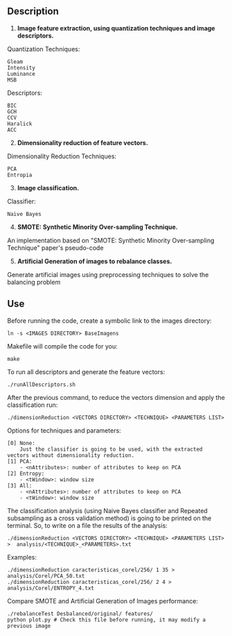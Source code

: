 
Description
-----------


1. __Image feature extraction, using quantization techniques and image descriptors.__


Quantization Techniques:

    Gleam
    Intensity
    Luminance
    MSB

Descriptors:

    BIC
    GCH
    CCV
    Haralick
    ACC

2. __Dimensionality reduction of feature vectors.__

Dimensionality Reduction Techniques:

    PCA
    Entropia

3. __Image classification.__

Classifier:

    Naive Bayes

4. __SMOTE: Synthetic Minority Over-sampling Technique.__

An implementation based on "SMOTE: Synthetic Minority Over-sampling Technique" paper's pseudo-code

5. __Artificial Generation of images to rebalance classes.__

Generate artificial images using preprocessing techniques to solve the balancing problem

Use
---

Before running the code, create a symbolic link to the images directory:

    ln -s <IMAGES DIRECTORY> BaseImagens

Makefile will compile the code for you:

    make

To run all descriptors and generate the feature vectors:

    ./runAllDescriptors.sh

After the previous command, to reduce the vectors dimension and apply the classification run:

    ./dimensionReduction <VECTORS DIRECTORY> <TECHNIQUE> <PARAMETERS LIST>

Options for techniques and parameters:

    [0] None:
        Just the classifier is going to be used, with the extracted vectors without dimensionality reduction.
    [1] PCA:
        - <nAttributes>: number of attributes to keep on PCA
    [2] Entropy:
        - <tWindow>: window size
    [3] All:
        - <nAttributes>: number of attributes to keep on PCA
        - <tWindow>: window size

The classification analysis (using Naive Bayes classifier and Repeated subsampling as a cross validation method) is going to be printed on the terminal. So, to write on a file the results of the analysis:

    ./dimensionReduction <VECTORS DIRECTORY> <TECHNIQUE> <PARAMETERS LIST>  >  analysis/<TECHNIQUE>_<PARAMETERS>.txt

Examples:

    ./dimensionReduction caracteristicas_corel/256/ 1 35 > analysis/Corel/PCA_50.txt
    ./dimensionReduction caracteristicas_corel/256/ 2 4 > analysis/Corel/ENTROPY_4.txt

Compare SMOTE and Artificial Generation of Images performance:

    ./rebalanceTest Desbalanced/original/ features/
    python plot.py # Check this file before running, it may modify a previous image
